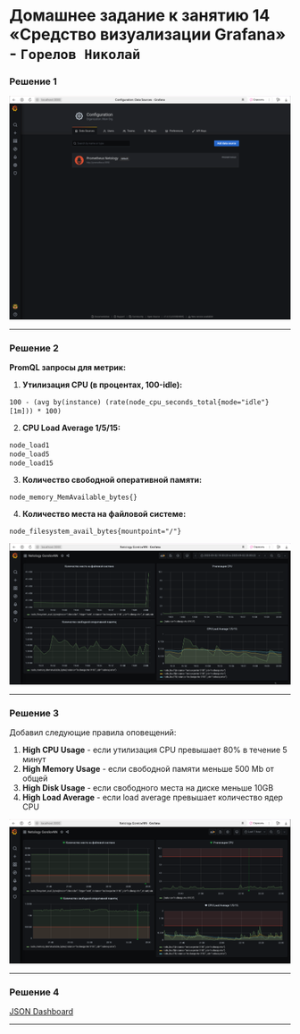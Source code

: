 # Домашнее задание к занятию 14 «Средство визуализации Grafana» - `Горелов Николай`


### Решение 1

![](img/monitoring-grafana-01.png)

---

### Решение 2

**PromQL запросы для метрик:**

1. **Утилизация CPU (в процентах, 100-idle):**
```promql
100 - (avg by(instance) (rate(node_cpu_seconds_total{mode="idle"}[1m])) * 100)
```

2. **CPU Load Average 1/5/15:**
```promql
node_load1
node_load5
node_load15
```

3. **Количество свободной оперативной памяти:**
```promql
node_memory_MemAvailable_bytes{}
```

4. **Количество места на файловой системе:**
```promql
node_filesystem_avail_bytes{mountpoint="/"}
```

![](img/monitoring-grafana-02.png)

---

### Решение 3

Добавил следующие правила оповещений:

1. **High CPU Usage** - если утилизация CPU превышает 80% в течение 5 минут
2. **High Memory Usage** - если свободной памяти меньше 500 Mb от общей
3. **High Disk Usage** - если свободного места на диске меньше 10GB
4. **High Load Average** - если load average превышает количество ядер CPU

![](img/monitoring-grafana-03.png)

---

### Решение 4

[JSON Dashboard](dashboard.json)

---